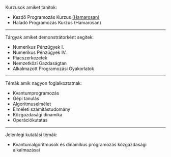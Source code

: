 Kurzusok amiket tanítok:

- Kezdő Programozás Kurzus [(Hamarosan)](https://tukorama.github.io/kezdo-progkurzus/index.md)
- Haladó Programozás Kurzus (Hamarosan)

---

Tárgyak amiket demonstrátorként segítek:

- Numerikus Pénzügyek I.
- Numerikus Pénzügyek IV.
- Piacszerkezetek
- Nemzetközi Gazdaságtan
- Alkalmazott Programozási Gyakorlatok

---

Témák amik nagyon foglalkoztatnak:

- Kvantumprogramozás
- Gépi tanulás
- Algoritmuselmélet
- Elméleti számítástudomány
- Közgazdasági dinamika
- Operációkutatás

---

Jelenlegi kutatási témák:

- Kvantumalgoritmusok és dinamikus programozás közgazdasági alkalmazásai
